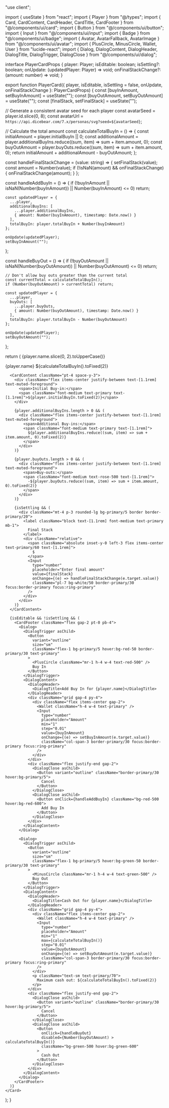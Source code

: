 "use client";

import { useState } from "react";
import { Player } from "@/types";
import { Card, CardContent, CardHeader, CardTitle, CardFooter } from "@/components/ui/card";
import { Button } from "@/components/ui/button";
import { Input } from "@/components/ui/input";
import { Badge } from "@/components/ui/badge";
import { Avatar, AvatarFallback, AvatarImage } from "@/components/ui/avatar";
import { PlusCircle, MinusCircle, Wallet, User } from "lucide-react";
import { Dialog, DialogContent, DialogHeader, DialogTitle, DialogTrigger, DialogClose } from "@/components/ui/dialog";

interface PlayerCardProps {
  player: Player;
  isEditable: boolean;
  isSettling?: boolean;
  onUpdate: (updatedPlayer: Player) => void;
  onFinalStackChange?: (amount: number) => void;
}

export function PlayerCard({ 
  player, 
  isEditable, 
  isSettling = false,
  onUpdate,
  onFinalStackChange 
}: PlayerCardProps) {
  const [buyInAmount, setBuyInAmount] = useState<string>("");
  const [buyOutAmount, setBuyOutAmount] = useState<string>("");
  const [finalStack, setFinalStack] = useState<string>("");
  
  // Generate a consistent avatar seed for each player
  const avatarSeed = player.id.slice(0, 8);
  const avatarUrl = `https://api.dicebear.com/7.x/personas/svg?seed=${avatarSeed}`;
  
  // Calculate the total amount
  const calculateTotalBuyIn = () => {
    const initialAmount = player.initialBuyIn || 0;
    const additionalAmount = player.additionalBuyIns.reduce((sum, item) => sum + item.amount, 0);
    const buyOutAmount = player.buyOuts.reduce((sum, item) => sum + item.amount, 0);
    return initialAmount + additionalAmount - buyOutAmount;
  };

  const handleFinalStackChange = (value: string) => {
    setFinalStack(value);
    const amount = Number(value);
    if (!isNaN(amount) && onFinalStackChange) {
      onFinalStackChange(amount);
    }
  };

  const handleAddBuyIn = () => {
    if (!buyInAmount || isNaN(Number(buyInAmount)) || Number(buyInAmount) <= 0) return;
    
    const updatedPlayer = {
      ...player,
      additionalBuyIns: [
        ...player.additionalBuyIns,
        { amount: Number(buyInAmount), timestamp: Date.now() }
      ],
      totalBuyIn: player.totalBuyIn + Number(buyInAmount)
    };
    
    onUpdate(updatedPlayer);
    setBuyInAmount("");
  };

  const handleBuyOut = () => {
    if (!buyOutAmount || isNaN(Number(buyOutAmount)) || Number(buyOutAmount) <= 0) return;
    
    // Don't allow buy outs greater than the current total
    const currentTotal = calculateTotalBuyIn();
    if (Number(buyOutAmount) > currentTotal) return;
    
    const updatedPlayer = {
      ...player,
      buyOuts: [
        ...player.buyOuts,
        { amount: Number(buyOutAmount), timestamp: Date.now() }
      ],
      totalBuyIn: player.totalBuyIn - Number(buyOutAmount)
    };
    
    onUpdate(updatedPlayer);
    setBuyOutAmount("");
  };

  return (
    <Card className="w-full overflow-hidden transition-all hover:shadow-md border-primary/20">
      <CardHeader className="pb-1 pt-2 px-4 bg-gradient-to-r from-primary/20 to-primary/5">
        <CardTitle className="flex items-center gap-3">
          <Avatar className="h-8 w-8 border-2 border-primary/20">
            <AvatarImage src={avatarUrl} alt={player.name} />
            <AvatarFallback className="bg-primary/10 text-primary">
              {player.name.slice(0, 2).toUpperCase()}
            </AvatarFallback>
          </Avatar>
          <div className="flex-1 flex items-center justify-between">
            <span className="text-primary font-semibold text-lg">{player.name}</span>
            <Badge variant="outline" className="font-mono px-2.5 py-1.5 bg-primary/10 border-primary/30 text-primary text-base">
              ${calculateTotalBuyIn().toFixed(2)}
            </Badge>
          </div>
        </CardTitle>
      </CardHeader>
      
      <CardContent className="pt-4 space-y-3">
        <div className="flex items-center justify-between text-[1.1rem] text-muted-foreground">
          <span>Initial Buy-in:</span>
          <span className="font-medium text-primary text-[1.1rem]">${player.initialBuyIn.toFixed(2)}</span>
        </div>
        
        {player.additionalBuyIns.length > 0 && (
          <div className="flex items-center justify-between text-[1.1rem] text-muted-foreground">
            <span>Additional Buy-ins:</span>
            <span className="font-medium text-primary text-[1.1rem]">
              ${player.additionalBuyIns.reduce((sum, item) => sum + item.amount, 0).toFixed(2)}
            </span>
          </div>
        )}
        
        {player.buyOuts.length > 0 && (
          <div className="flex items-center justify-between text-[1.1rem] text-muted-foreground">
            <span>Buy-outs:</span>
            <span className="font-medium text-rose-500 text-[1.1rem]">
              -${player.buyOuts.reduce((sum, item) => sum + item.amount, 0).toFixed(2)}
            </span>
          </div>
        )}

        {isSettling && (
          <div className="mt-4 p-3 rounded-lg bg-primary/5 border border-primary/20">
            <label className="block text-[1.1rem] font-medium text-primary mb-1">
              Final Stack
            </label>
            <div className="relative">
              <span className="absolute inset-y-0 left-3 flex items-center text-primary/60 text-[1.1rem]">
                $
              </span>
              <Input
                type="number"
                placeholder="Enter final amount"
                value={finalStack}
                onChange={(e) => handleFinalStackChange(e.target.value)}
                className="pl-7 bg-white/50 border-primary/30 focus:border-primary focus:ring-primary"
              />
            </div>
          </div>
        )}
      </CardContent>
      
      {isEditable && !isSettling && (
        <CardFooter className="flex gap-2 pt-0 pb-4">
          <Dialog>
            <DialogTrigger asChild>
              <Button 
                variant="outline" 
                size="sm" 
                className="flex-1 bg-primary/5 hover:bg-red-50 border-primary/30 text-primary"
              >
                <PlusCircle className="mr-1 h-4 w-4 text-red-500" />
                Buy In
              </Button>
            </DialogTrigger>
            <DialogContent>
              <DialogHeader>
                <DialogTitle>Add Buy In for {player.name}</DialogTitle>
              </DialogHeader>
              <div className="grid gap-4 py-4">
                <div className="flex items-center gap-2">
                  <Wallet className="h-4 w-4 text-primary" />
                  <Input
                    type="number"
                    placeholder="Amount"
                    min="1"
                    step="0.01"
                    value={buyInAmount}
                    onChange={(e) => setBuyInAmount(e.target.value)}
                    className="col-span-3 border-primary/30 focus:border-primary focus:ring-primary"
                  />
                </div>
              </div>
              <div className="flex justify-end gap-2">
                <DialogClose asChild>
                  <Button variant="outline" className="border-primary/30 hover:bg-primary/5">
                    Cancel
                  </Button>
                </DialogClose>
                <DialogClose asChild>
                  <Button onClick={handleAddBuyIn} className="bg-red-500 hover:bg-red-600">
                    Add Buy In
                  </Button>
                </DialogClose>
              </div>
            </DialogContent>
          </Dialog>
          
          <Dialog>
            <DialogTrigger asChild>
              <Button 
                variant="outline" 
                size="sm" 
                className="flex-1 bg-primary/5 hover:bg-green-50 border-primary/30 text-primary"
              >
                <MinusCircle className="mr-1 h-4 w-4 text-green-500" />
                Buy Out
              </Button>
            </DialogTrigger>
            <DialogContent>
              <DialogHeader>
                <DialogTitle>Cash Out for {player.name}</DialogTitle>
              </DialogHeader>
              <div className="grid gap-4 py-4">
                <div className="flex items-center gap-2">
                  <Wallet className="h-4 w-4 text-primary" />
                  <Input
                    type="number"
                    placeholder="Amount"
                    min="1"
                    max={calculateTotalBuyIn()}
                    step="0.01"
                    value={buyOutAmount}
                    onChange={(e) => setBuyOutAmount(e.target.value)}
                    className="col-span-3 border-primary/30 focus:border-primary focus:ring-primary"
                  />
                </div>
                <p className="text-sm text-primary/70">
                  Maximum cash out: ${calculateTotalBuyIn().toFixed(2)}
                </p>
              </div>
              <div className="flex justify-end gap-2">
                <DialogClose asChild>
                  <Button variant="outline" className="border-primary/30 hover:bg-primary/5">
                    Cancel
                  </Button>
                </DialogClose>
                <DialogClose asChild>
                  <Button 
                    onClick={handleBuyOut}
                    disabled={Number(buyOutAmount) > calculateTotalBuyIn()}
                    className="bg-green-500 hover:bg-green-600"
                  >
                    Cash Out
                  </Button>
                </DialogClose>
              </div>
            </DialogContent>
          </Dialog>
        </CardFooter>
      )}
    </Card>
  );
} 